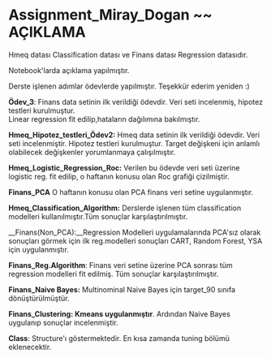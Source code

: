 # Assignment_Miray_Dogan ~~ AÇIKLAMA

Hmeq datası Classification datası ve Finans datası Regression datasıdır.

Notebook'larda açıklama yapılmıştır.

Derste işlenen adımlar ödevlerde yapılmıştır. 	Teşekkür ederim yeniden :)


__Ödev_3__: Finans data setinin ilk verildiği ödevdir. Veri seti incelenmiş, hipotez testleri kurulmuştur.	 
Linear regression fit edilip,hataların dağılımına bakılmıştır.

__Hmeq_Hipotez_testleri_Ödev2:__ Hmeq data setinin ilk verildiği ödevdir. Veri seti incelenmiştir. 
Hipotez testleri kurulmuştur. Target değişkeni için anlamlı olabilecek değişkenler yorumlanmaya çalışılmıştır.

__Hmeq_Logistic_Regression_Roc:__ Verilen bu ödevde veri seti üzerine logistic reg. fit edilip, o haftanın konusu olan Roc grafiği çizilmiştir.

__Finans_PCA__ O haftanın konusu olan PCA finans veri setine uygulanmıştır.

__Hmeq_Classification_Algorithm:__ Derslerde işlenen tüm classification modelleri kullanılmıştır.Tüm sonuçlar karşılaştırılmıştır.

__Finans(Non_PCA):__Regression Modelleri uygulamalarında PCA'sız olarak sonuçları görmek için ilk reg.modelleri sonuçları CART, Random Forest, YSA için uygulanmıştır.

__Finans_Reg.Algorithm__: Finans veri setine üzerine PCA sonrası tüm regression modelleri fit edilmiş. Tüm sonuçlar karşılaştırılmıştır.

__Finans_Naive Bayes:__ Multinominal Naive Bayes için target_90 sınıfa dönüştürülmüştür.

__Finans_Clustering: Kmeans uygulanmıştır__. Ardından Naive Bayes uygulanıp sonuçlar incelenmiştir.

__Class__: Structure'ı göstermektedir. En kısa zamanda tuning bölümü eklenecektir.
